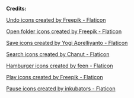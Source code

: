 **Credits:**

<a href="https://www.flaticon.com/free-icons/undo" title="undo icons">Undo icons created by Freepik - Flaticon</a>

<a href="https://www.flaticon.com/free-icons/open-folder" title="open folder icons">Open folder icons created by Freepik - Flaticon</a>

<a href="https://www.flaticon.com/free-icons/save" title="save icons">Save icons created by Yogi Aprelliyanto - Flaticon</a>

<a href="https://www.flaticon.com/free-icons/search" title="search icons">Search icons created by Chanut - Flaticon</a>

<a href="https://www.flaticon.com/free-icons/hamburger" title="hamburger icons">Hamburger icons created by feen - Flaticon</a>

<a href="https://www.flaticon.com/free-icons/play" title="play icons">Play icons created by Freepik - Flaticon</a>

<a href="https://www.flaticon.com/free-icons/pause" title="pause icons">Pause icons created by inkubators - Flaticon</a>